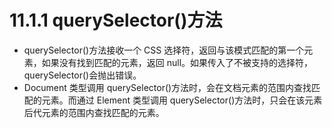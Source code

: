 # 11.1.1 querySelector()方法

* querySelector()方法接收一个 CSS 选择符，返回与该模式匹配的第一个元素，如果没有找到匹配的元素，返回 null。如果传入了不被支持的选择符， querySelector()会抛出错误。
* Document 类型调用 querySelector()方法时，会在文档元素的范围内查找匹配的元素。而通过 Element 类型调用 querySelector()方法时，只会在该元素后代元素的范围内查找匹配的元素。